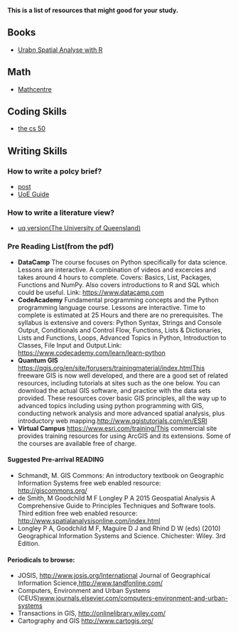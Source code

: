 **This is a list of resources that might good for your study.**

## Books
- [Urabn Spatial Analyse with R](https://urbanspatial.github.io/PublicPolicyAnalytics/geospatial-risk-modeling-predictive-policing.html)
## Math
- [Mathcentre](https://mathcentre.ac.uk/)
## Coding Skills
- [the cs 50](https://www.youtube.com/watch?v=IDDmrzzB14M&ab_channel=CS50)
## Writing Skills

### How to write a polcy brief?
- [post](https://post.parliament.uk/)
- [UoE Guide](https://blogs.ed.ac.uk/research-office/2019/05/17/how-to-write-effective-policy-briefings/)
### How to write a literature view?
- [uq version(The University of Queensland)](https://my.uq.edu.au/information-and-services/student-support/study-skills/assignment-writing/how-write-literature-review)
### Pre Reading List(from the pdf)
- **DataCamp** The course focuses on Python specifically for data science. Lessons are interactive. A combination of videos and excercies and takes around 4 hours to complete. Covers: Basics, List, Packages, Functions and NumPy. Also covers introductions to R and SQL which could be useful. Link: https://www.datacamp.com
- **CodeAcademy** Fundamental programming concepts and the Python programming language course. Lessons are interactive.  Time to complete is estimated at 25 Hours and there are no prerequisites. The syllabus is extensive and covers: Python Syntax, Strings and Console Output, Conditionals and Control Flow, Functions, Lists & Dictionaries, Lists and Functions, Loops, Advanced Topics in Python, Introduction to Classes, File Input and Output.Link: https://www.codecademy.com/learn/learn-python
- **Quantum GIS** https://qgis.org/en/site/forusers/trainingmaterial/index.htmlThis freeware GIS is now well developed, and there are a good set of related resources, including tutorials at sites such as the one below. You can download the actual GIS software, and practice with the data sets provided. These resources cover basic GIS principles, all the way up to advanced topics including using python programming with GIS, conducting network analysis and more advanced spatial analysis, plus introductory web mapping.http://www.qgistutorials.com/en/ESRI 
- **Virtual Campus** https://www.esri.com/training/This commercial site provides training resources for using ArcGIS and its extensions. Some of the courses are available free of charge.
#### Suggested Pre-arrival READING
- Schmandt, M. GIS Commons: An introductory textbook on Geographic Information Systems free web enabled resource: http://giscommons.org/
- de Smith, M Goodchild M F Longley P A 2015 Geospatial Analysis A Comprehensive Guide to Principles Techniques and Software tools. Third edition free web enabled resource: http://www.spatialanalysisonline.com/index.html
- Longley P A, Goodchild M F, Maguire D J and Rhind D W (eds) (2010) Geographical Information Systems and Science. Chichester: Wiley. 3rd Edition.
#### Periodicals to browse:
- JOSIS, http://www.josis.org/International Journal of Geographical Information Science,http://www.tandfonline.com/
- Computers, Environment and Urban Systems (CEUS)www.journals.elsevier.com/computers-environment-and-urban-systems
- Transactions in GIS, http://onlinelibrary.wiley.com/
- Cartography and GIS http://www.cartogis.org/
